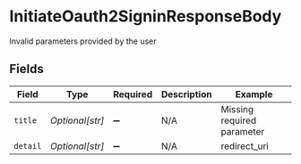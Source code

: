 # InitiateOauth2SigninResponseBody

Invalid parameters provided by the user


## Fields

| Field                      | Type                       | Required                   | Description                | Example                    |
| -------------------------- | -------------------------- | -------------------------- | -------------------------- | -------------------------- |
| `title`                    | *Optional[str]*            | :heavy_minus_sign:         | N/A                        | Missing required parameter |
| `detail`                   | *Optional[str]*            | :heavy_minus_sign:         | N/A                        | redirect_uri               |